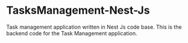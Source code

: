 # TasksManagement-Nest-Js
Task management application written in Nest Js code base. This is the backend code for the Task Management application. 
